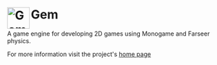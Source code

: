 <img src="https://raw.githubusercontent.com/gmich/Gem/master/Gem/Content/gem.jpg" width="52" height="50" alt="Gem logo" title="Gem" align="left">    Gem  
===================================

A game engine for developing 2D games using Monogame and Farseer physics.

For more information visit the project's [home page](http://gmich.github.io/Gem/)





